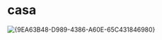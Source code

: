 # casa
![{9EA63B48-D989-4386-A60E-65C431846980}](https://github.com/user-attachments/assets/f9e629c8-c6a2-4fa2-9f23-dcf92ef8e373)
